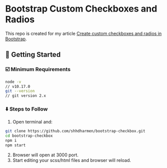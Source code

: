 # Bootstrap Custom Checkboxes and Radios

This repo is created for my article [Create custom checkboxes and radios in Bootstrap](https://dev.to/shhdharmen/create-custom-checkboxes-and-radios-in-bootstrap-28h2).

## 🚀 Getting Started

### ☑️ Minimum Requirements

```sh
node -v
// v10.17.0
git --version
// git version 2.x
```

### ⬇️ Steps to Follow

1. Open terminal and:

```sh
git clone https://github.com/shhdharmen/bootstrap-checkbox.git
cd bootstrap-checkbox
npm i
npm start
```

2. Browser will open at 3000 port.
3. Start editing your scss/html files and browser will reload.
